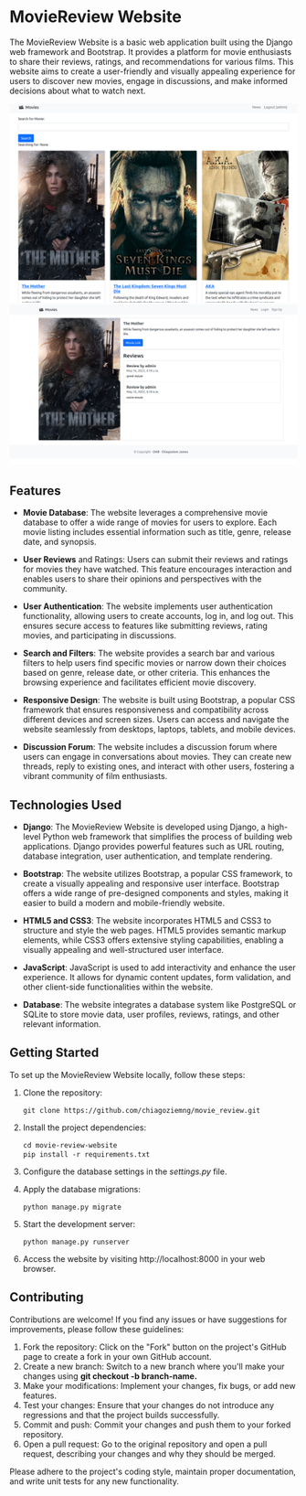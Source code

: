 # MovieReview Website

The MovieReview Website is a basic web application built using the Django web framework and Bootstrap. It provides a platform for movie enthusiasts to share their reviews, ratings, and recommendations for various films. This website aims to create a user-friendly and visually appealing experience for users to discover new movies, engage in discussions, and make informed decisions about what to watch next.

![My Image](./moviereview/static/images/1.png)
![My Image](./moviereview/static/images/2.png)


## Features

- __Movie Database__: The website leverages a comprehensive movie database to offer a wide range of movies for users to explore. Each movie listing includes essential information such as title, genre, release date, and synopsis.

- __User Reviews__ and Ratings: Users can submit their reviews and ratings for movies they have watched. This feature encourages interaction and enables users to share their opinions and perspectives with the community.

- __User Authentication__: The website implements user authentication functionality, allowing users to create accounts, log in, and log out. This ensures secure access to features like submitting reviews, rating movies, and participating in discussions.

- __Search and Filters__: The website provides a search bar and various filters to help users find specific movies or narrow down their choices based on genre, release date, or other criteria. This enhances the browsing experience and facilitates efficient movie discovery.

- __Responsive Design__: The website is built using Bootstrap, a popular CSS framework that ensures responsiveness and compatibility across different devices and screen sizes. Users can access and navigate the website seamlessly from desktops, laptops, tablets, and mobile devices.

- __Discussion Forum__: The website includes a discussion forum where users can engage in conversations about movies. They can create new threads, reply to existing ones, and interact with other users, fostering a vibrant community of film enthusiasts.

## Technologies Used

- __Django__: The MovieReview Website is developed using Django, a high-level Python web framework that simplifies the process of building web applications. Django provides powerful features such as URL routing, database integration, user authentication, and template rendering.

- __Bootstrap__: The website utilizes Bootstrap, a popular CSS framework, to create a visually appealing and responsive user interface. Bootstrap offers a wide range of pre-designed components and styles, making it easier to build a modern and mobile-friendly website.

- __HTML5 and CSS3__: The website incorporates HTML5 and CSS3 to structure and style the web pages. HTML5 provides semantic markup elements, while CSS3 offers extensive styling capabilities, enabling a visually appealing and well-structured user interface.

- __JavaScript__: JavaScript is used to add interactivity and enhance the user experience. It allows for dynamic content updates, form validation, and other client-side functionalities within the website.

- __Database__: The website integrates a database system like PostgreSQL or SQLite to store movie data, user profiles, reviews, ratings, and other relevant information.

## Getting Started

To set up the MovieReview Website locally, follow these steps:
1. Clone the repository:
    ```shell
    git clone https://github.com/chiagoziemng/movie_review.git
    ```

2. Install the project dependencies:
    ```shell
    cd movie-review-website
    pip install -r requirements.txt
    ```

3. Configure the database settings in the _settings.py_ file.

4. Apply the database migrations:
    ```shell
    python manage.py migrate
    ```

5. Start the development server:
    ```shell
    python manage.py runserver
    ```

6. Access the website by visiting http://localhost:8000 in your web browser.

## Contributing

Contributions are welcome! If you find any issues or have suggestions for improvements, please follow these guidelines:

1. Fork the repository: Click on the "Fork" button on the project's GitHub page to create a fork in your own GitHub account.
2. Create a new branch: Switch to a new branch where you'll make your changes using __git checkout -b branch-name.__
3. Make your modifications: Implement your changes, fix bugs, or add new features.
4. Test your changes: Ensure that your changes do not introduce any regressions and that the project builds successfully.
5. Commit and push: Commit your changes and push them to your forked repository.
6. Open a pull request: Go to the original repository and open a pull request, describing your changes and why they should be merged.

Please adhere to the project's coding style, maintain proper documentation, and write unit tests for any new functionality.